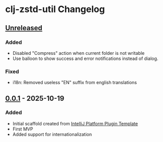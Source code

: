 <!-- Keep a Changelog guide -> https://keepachangelog.com -->

# clj-zstd-util Changelog

## [Unreleased]

### Added

- Disabled "Compress" action when current folder is not writable
- Use balloon to show success and error notifications instead of dialog.

### Fixed

- i18n: Removed useless "EN" suffix from english translations

## [0.0.1] - 2025-10-19

### Added

- Initial scaffold created from [IntelliJ Platform Plugin Template](https://github.com/JetBrains/intellij-platform-plugin-template)
- First MVP
- Added support for internationalization

[Unreleased]: https://github.com/chenlijun99/jetbrains-assignment/compare/v0.0.1...HEAD
[0.0.1]: https://github.com/chenlijun99/jetbrains-assignment/commits/v0.0.1
